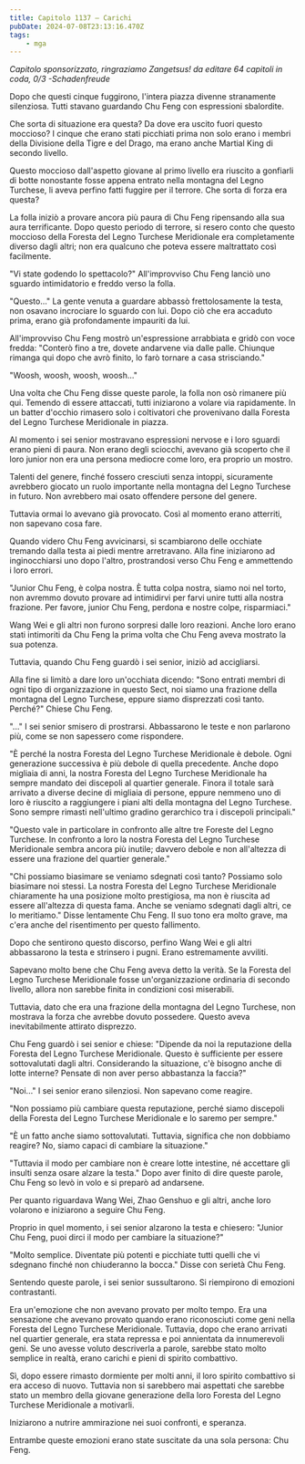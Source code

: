 ```yaml
---
title: Capitolo 1137 – Carichi
pubDate: 2024-07-08T23:13:16.470Z
tags:
    - mga
---
```



<em>Capitolo sponsorizzato, ringraziamo Zangetsus!
da editare
64 capitoli in coda, 0/3
-Schadenfreude</em>


Dopo che questi cinque fuggirono, l'intera piazza divenne stranamente silenziosa. Tutti stavano guardando Chu Feng con espressioni sbalordite.


Che sorta di situazione era questa? Da dove era uscito fuori questo moccioso? I cinque che erano stati picchiati prima non solo erano i membri della Divisione della Tigre e del Drago, ma erano anche Martial King di secondo livello.


Questo moccioso dall'aspetto giovane al primo livello era riuscito a gonfiarli di botte nonostante fosse appena entrato nella montagna del Legno Turchese, li aveva perfino fatti fuggire per il terrore. Che sorta di forza era questa?


La folla iniziò a provare ancora più paura di Chu Feng ripensando alla sua aura terrificante. Dopo questo periodo di terrore, si resero conto che questo moccioso della Foresta del Legno Turchese Meridionale era completamente diverso dagli altri; non era qualcuno che poteva essere maltrattato così facilmente.


"Vi state godendo lo spettacolo?" All'improvviso Chu Feng lanciò uno sguardo intimidatorio e freddo verso la folla.


"Questo..." La gente venuta a guardare abbassò frettolosamente la testa, non osavano incrociare lo sguardo con lui. Dopo ciò che era accaduto prima, erano già profondamente impauriti da lui.


All'improvviso Chu Feng mostrò un'espressione arrabbiata e gridò con voce fredda: "Conterò fino a tre, dovete andarvene via dalle palle. Chiunque rimanga qui dopo che avrò finito, lo farò tornare a casa strisciando."


"Woosh, woosh, woosh, woosh..."


Una volta che Chu Feng disse queste parole, la folla non osò rimanere più qui. Temendo di essere attaccati, tutti iniziarono a volare via rapidamente. In un batter d'occhio rimasero solo i coltivatori che provenivano dalla Foresta del Legno Turchese Meridionale in piazza.


Al momento i sei senior mostravano espressioni nervose e i loro sguardi erano pieni di paura. Non erano degli sciocchi, avevano già scoperto che il loro junior non era una persona mediocre come loro, era proprio un mostro.


Talenti del genere, finché fossero cresciuti senza intoppi, sicuramente avrebbero giocato un ruolo importante nella montagna del Legno Turchese in futuro. Non avrebbero mai osato offendere persone del genere.


Tuttavia ormai lo avevano già provocato. Così al momento erano atterriti, non sapevano cosa fare.


Quando videro Chu Feng avvicinarsi, si scambiarono delle occhiate tremando dalla testa ai piedi mentre arretravano. Alla fine iniziarono ad inginocchiarsi uno dopo l'altro, prostrandosi verso Chu Feng e ammettendo i loro errori.


"Junior Chu Feng, è colpa nostra. È tutta colpa nostra, siamo noi nel torto, non avremmo dovuto provare ad intimidirvi per farvi unire tutti alla nostra frazione. Per favore, junior Chu Feng, perdona e nostre colpe, risparmiaci."


Wang Wei e gli altri non furono sorpresi dalle loro reazioni. Anche loro erano stati intimoriti da Chu Feng la prima volta che Chu Feng aveva mostrato la sua potenza.


Tuttavia, quando Chu Feng guardò i sei senior, iniziò ad accigliarsi.


Alla fine si limitò a dare loro un'occhiata dicendo: "Sono entrati membri di ogni tipo di organizzazione in questo Sect, noi siamo una frazione della montagna del Legno Turchese, eppure siamo disprezzati così tanto. Perché?" Chiese Chu Feng.


"..." I sei senior smisero di prostrarsi. Abbassarono le teste e non parlarono più, come se non sapessero come rispondere.


"È perché la nostra Foresta del Legno Turchese Meridionale è debole. Ogni generazione successiva è più debole di quella precedente. Anche dopo migliaia di anni, la nostra Foresta del Legno Turchese Meridionale ha sempre mandato dei discepoli al quartier generale. Finora il totale sarà arrivato a diverse decine di migliaia di persone, eppure nemmeno uno di loro è riuscito a raggiungere i piani alti della montagna del Legno Turchese. Sono sempre rimasti nell'ultimo gradino gerarchico tra i discepoli principali."


"Questo vale in particolare in confronto alle altre tre Foreste del Legno Turchese. In confronto a loro la nostra Foresta del Legno Turchese Meridionale sembra ancora più inutile; davvero debole e non all'altezza di essere una frazione del quartier generale."


"Chi possiamo biasimare se veniamo sdegnati così tanto? Possiamo solo biasimare noi stessi. La nostra Foresta del Legno Turchese Meridionale chiaramente ha una posizione molto prestigiosa, ma non è riuscita ad essere all'altezza di questa fama. Anche se veniamo sdegnati dagli altri, ce lo meritiamo." Disse lentamente Chu Feng. Il suo tono era molto grave, ma c'era anche del risentimento per questo fallimento.


Dopo che sentirono questo discorso, perfino Wang Wei e gli altri abbassarono la testa e strinsero i pugni. Erano estremamente avviliti.


Sapevano molto bene che Chu Feng aveva detto la verità. Se la Foresta del Legno Turchese Meridionale fosse un'organizzazione ordinaria di secondo livello, allora non sarebbe finita in condizioni così miserabili.


Tuttavia, dato che era una frazione della montagna del Legno Turchese, non mostrava la forza che avrebbe dovuto possedere. Questo aveva inevitabilmente attirato disprezzo.


Chu Feng guardò i sei senior e chiese: "Dipende da noi la reputazione della Foresta del Legno Turchese Meridionale. Questo è sufficiente per essere sottovalutati dagli altri. Considerando la situazione, c'è bisogno anche di lotte interne? Pensate di non aver perso abbastanza la faccia?"


"Noi..." I sei senior erano silenziosi. Non sapevano come reagire.


"Non possiamo più cambiare questa reputazione, perché siamo discepoli della Foresta del Legno Turchese Meridionale e lo saremo per sempre."


"È un fatto anche siamo sottovalutati. Tuttavia, significa che non dobbiamo reagire? No, siamo capaci di cambiare la situazione."


"Tuttavia il modo per cambiare non è creare lotte intestine, né accettare gli insulti senza osare alzare la testa." Dopo aver finito di dire queste parole, Chu Feng so levò in volo e si preparò ad andarsene.


Per quanto riguardava Wang Wei, Zhao Genshuo e gli altri, anche loro volarono e iniziarono a seguire Chu Feng.


Proprio in quel momento, i sei senior alzarono la testa e chiesero: "Junior Chu Feng, puoi dirci il modo per cambiare la situazione?"


"Molto semplice. Diventate più potenti e picchiate tutti quelli che vi sdegnano finché non chiuderanno la bocca." Disse con serietà Chu Feng.


Sentendo queste parole, i sei senior sussultarono. Si riempirono di emozioni contrastanti.


Era un'emozione che non avevano provato per molto tempo. Era una sensazione che avevano provato quando erano riconosciuti come geni nella Foresta del Legno Turchese Meridionale. Tuttavia, dopo che erano arrivati nel quartier generale, era stata repressa e poi annientata da innumerevoli geni. Se uno avesse voluto descriverla a parole, sarebbe stato molto semplice in realtà, erano carichi e pieni di spirito combattivo.


Sì, dopo essere rimasto dormiente per molti anni, il loro spirito combattivo si era acceso di nuovo. Tuttavia non si sarebbero mai aspettati che sarebbe stato un membro della giovane generazione della loro Foresta del Legno Turchese Meridionale a motivarli.


Iniziarono a nutrire ammirazione nei suoi confronti, e speranza.


Entrambe queste emozioni erano state suscitate da una sola persona: Chu Feng.
                                


                                



